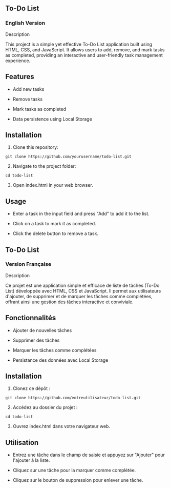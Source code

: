 ## To-Do List

### English Version

Description

This project is a simple yet effective To-Do List application built using HTML, CSS, and JavaScript. It allows users to add, remove, and mark tasks as completed, providing an interactive and user-friendly task management experience.

## Features

* Add new tasks

* Remove tasks

* Mark tasks as completed

* Data persistence using Local Storage

## Installation

1. Clone this repository:

```
git clone https://github.com/yourusername/todo-list.git
```

2. Navigate to the project folder:

```
cd todo-list
```

3. Open index.html in your web browser.

## Usage

* Enter a task in the input field and press "Add" to add it to the list.

* Click on a task to mark it as completed.

* Click the delete button to remove a task.

## To-Do List

### Version Française

Description

Ce projet est une application simple et efficace de liste de tâches (To-Do List) développée avec HTML, CSS et JavaScript. Il permet aux utilisateurs d'ajouter, de supprimer et de marquer les tâches comme complétées, offrant ainsi une gestion des tâches interactive et conviviale.

## Fonctionnalités

* Ajouter de nouvelles tâches

* Supprimer des tâches

* Marquer les tâches comme complétées

* Persistance des données avec Local Storage

## Installation

1. Clonez ce dépôt :

```
git clone https://github.com/votreutilisateur/todo-list.git
```

2. Accédez au dossier du projet :

```
cd todo-list
```

3. Ouvrez index.html dans votre navigateur web.

## Utilisation

* Entrez une tâche dans le champ de saisie et appuyez sur "Ajouter" pour l'ajouter à la liste.

* Cliquez sur une tâche pour la marquer comme complétée.

* Cliquez sur le bouton de suppression pour enlever une tâche.
